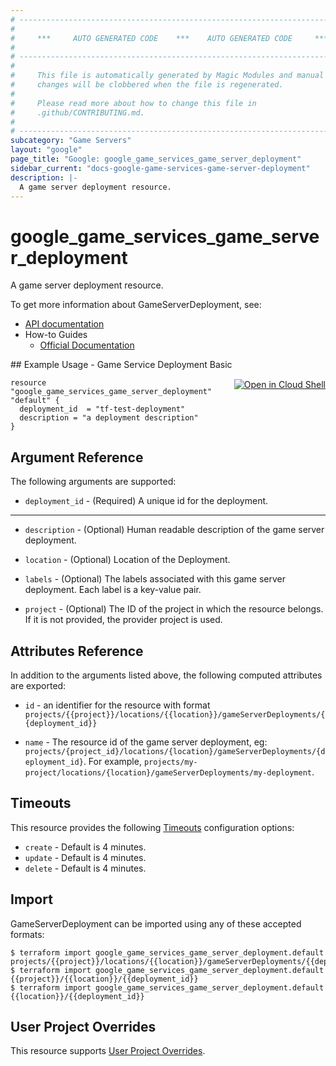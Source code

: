 ```yaml
---
# ----------------------------------------------------------------------------
#
#     ***     AUTO GENERATED CODE    ***    AUTO GENERATED CODE     ***
#
# ----------------------------------------------------------------------------
#
#     This file is automatically generated by Magic Modules and manual
#     changes will be clobbered when the file is regenerated.
#
#     Please read more about how to change this file in
#     .github/CONTRIBUTING.md.
#
# ----------------------------------------------------------------------------
subcategory: "Game Servers"
layout: "google"
page_title: "Google: google_game_services_game_server_deployment"
sidebar_current: "docs-google-game-services-game-server-deployment"
description: |-
  A game server deployment resource.
---
```


# google\_game\_services\_game\_server\_deployment

A game server deployment resource.


To get more information about GameServerDeployment, see:

* [API documentation](https://cloud.google.com/game-servers/docs/reference/rest/v1beta/projects.locations.gameServerDeployments)
* How-to Guides
    * [Official Documentation](https://cloud.google.com/game-servers/docs)

<div class = "oics-button" style="float: right; margin: 0 0 -15px">
  <a href="https://console.cloud.google.com/cloudshell/open?cloudshell_git_repo=https%3A%2F%2Fgithub.com%2Fterraform-google-modules%2Fdocs-examples.git&cloudshell_working_dir=game_service_deployment_basic&cloudshell_image=gcr.io%2Fgraphite-cloud-shell-images%2Fterraform%3Alatest&open_in_editor=main.tf&cloudshell_print=.%2Fmotd&cloudshell_tutorial=.%2Ftutorial.md" target="_blank">
    <img alt="Open in Cloud Shell" src="//gstatic.com/cloudssh/images/open-btn.svg" style="max-height: 44px; margin: 32px auto; max-width: 100%;">
  </a>
</div>
## Example Usage - Game Service Deployment Basic


```hcl
resource "google_game_services_game_server_deployment" "default" {
  deployment_id  = "tf-test-deployment"
  description = "a deployment description"
}
```

## Argument Reference

The following arguments are supported:


* `deployment_id` -
  (Required)
  A unique id for the deployment.


- - -


* `description` -
  (Optional)
  Human readable description of the game server deployment.

* `location` -
  (Optional)
  Location of the Deployment.

* `labels` -
  (Optional)
  The labels associated with this game server deployment. Each label is a
  key-value pair.

* `project` - (Optional) The ID of the project in which the resource belongs.
    If it is not provided, the provider project is used.


## Attributes Reference

In addition to the arguments listed above, the following computed attributes are exported:

* `id` - an identifier for the resource with format `projects/{{project}}/locations/{{location}}/gameServerDeployments/{{deployment_id}}`

* `name` -
  The resource id of the game server deployment, eg:
  `projects/{project_id}/locations/{location}/gameServerDeployments/{deployment_id}`.
  For example,
  `projects/my-project/locations/{location}/gameServerDeployments/my-deployment`.


## Timeouts

This resource provides the following
[Timeouts](/docs/configuration/resources.html#timeouts) configuration options:

- `create` - Default is 4 minutes.
- `update` - Default is 4 minutes.
- `delete` - Default is 4 minutes.

## Import


GameServerDeployment can be imported using any of these accepted formats:

```
$ terraform import google_game_services_game_server_deployment.default projects/{{project}}/locations/{{location}}/gameServerDeployments/{{deployment_id}}
$ terraform import google_game_services_game_server_deployment.default {{project}}/{{location}}/{{deployment_id}}
$ terraform import google_game_services_game_server_deployment.default {{location}}/{{deployment_id}}
```

## User Project Overrides

This resource supports [User Project Overrides](https://www.terraform.io/docs/providers/google/guides/provider_reference.html#user_project_override).
